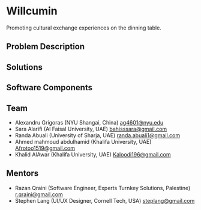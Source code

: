 # Willcumin

Promoting cultural exchange experiences on the dinning table.

## Problem Description

## Solutions

## Software Components

## Team
- Alexandru Grigoras (NYU Shangai, China) ag4601@nyu.edu
- Sara Alarifi (Al Faisal University, UAE) bahisssara@gmail.com
- Randa Abuali (University of Sharja, UAE) randa.abuali1@gmail.com
- Ahmed mahmoud abdulhamid (Khalifa University, UAE) Afrotoo1519@gmail.com 
- Khalid AlAwar (Khalifa University, UAE) Kaloodi196@gmail.com

## Mentors
- Razan Qraini (Software Engineer, Experts Turnkey Solutions, Palestine) r.qraini@gmail.com
- Stephen Lang (UI/UX Designer, Cornell Tech, USA) steplang@gmail.com


